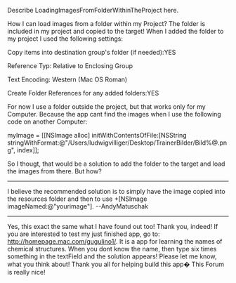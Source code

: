 Describe LoadingImagesFromFolderWithinTheProject here.

How I can load images from a folder within my Project? The folder is included in my project and copied to the target! When I added the folder to my project I used the following settings:

Copy items into destination group's folder (if needed):YES

Reference Typ: Relative to Enclosing Group

Text Encoding: Western (Mac OS Roman)

Create Folder References for any added folders:YES

For now I use a folder outside the project, but that works only for my Computer. Because the app cant find the images when I use the following code on another Computer:

    
myImage = [[NSImage alloc] initWithContentsOfFile:[NSString stringWithFormat:@"/Users/ludwigvilliger/Desktop/TrainerBilder/Bild%@.png", index]];


So I thougt, that would be a solution to add the folder to the target and load the images from there. But how?

----

I believe the recommended solution is to simply have the image copied into the resources folder and then to use +[NSImage imageNamed:@"yourimage"]. --AndyMatuschak

----

Yes, this exact the same what I have found out too! Thank you, indeed! If you are interested to test my just finished app, go to: http://homepage.mac.com/gugulino1/. It is a app for learning the names of chemical structures. When you dont know the name, then type six times something in the textField and the solution appears! Please let me know, what you think about! Thank you all for helping build this app� This Forum is really nice!
